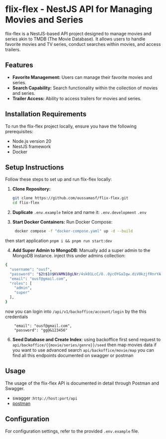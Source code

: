 # flix-flex - NestJS API for Managing Movies and Series

flix-flex is a NestJS-based API project designed to manage movies and series akin to TMDB (The Movie Database). It allows users to handle favorite movies and TV series, conduct searches within movies, and access trailers.

## Features

- **Favorite Management:** Users can manage their favorite movies and series.
- **Search Capability:** Search functionality within the collection of movies and series.
- **Trailer Access:** Ability to access trailers for movies and series.

## Installation Requirements

To run the flix-flex project locally, ensure you have the following prerequisites:

- Node.js version 20
- NestJS framework
- Docker

## Setup Instructions

Follow these steps to set up and run flix-flex locally:

1. **Clone Repository:**

   ```bash
   git clone https://github.com/oussamasf/flix-flex.git
   cd flix-flex
   ```
2. **Duplicate** `.env.example` twice and name it: `.env.development` `.env`
3. **Start Docker Containers:**
Run Docker Compose:
   ```bash
    docker compose -f "docker-compose.yaml" up -d --build 
   ``` 
then start application ```pnpm i && pnpm run start:dev```

4. **Add Super Admin to MongoDB**:
Manually add a super admin to the MongoDB instance.
inject this under admins collection:
```bash
{
  "username": "ousf",
  "password": "$2b$10$KVAMN18gLNr/4sk01LcC/O..0ycOYGaIqw.diV0kzjfRnrYA.9u9O",
  "email": "ousf@gmail.com",
  "roles": [
    "admin",
    "super"
  ],
}
```
now you can login into ```/api/v1/backoffice/account/login``` by the this credentials 
```
    "email": "ousf@gmail.com",
    "password": "gg@&123456"
```
6. **Seed Database and Create Index**:
   using backoffice first send request to ```api/backoffice/{{movie/series/genre}}/seed``` then map movies data if you want to use advanced search ```api/backoffice/movie/map```
you can find all this endpoints documented on swagger or postman 

## Usage
The usage of the flix-flex API is documented in detail through Postman and Swagger.

- swagger :```http://host:port/api```
- [postman](https://www.postman.com/red-flare-724255/workspace/flixflex)

## Configuration
For configuration settings, refer to the provided `.env.example` file.
